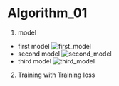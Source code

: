 # Algorithm_01

1. model
- first model
![first_model](https://user-images.githubusercontent.com/80032845/121222172-43ff9a00-c8c1-11eb-85ce-1754e8ef5ade.JPG)
- second model
![second_model](https://user-images.githubusercontent.com/80032845/121222324-6a253a00-c8c1-11eb-9992-3a62930aebe4.JPG)
- third model
![third_model](https://user-images.githubusercontent.com/80032845/121222340-6db8c100-c8c1-11eb-86a8-7badb9fcd0a8.JPG)


2. Training with Training loss
